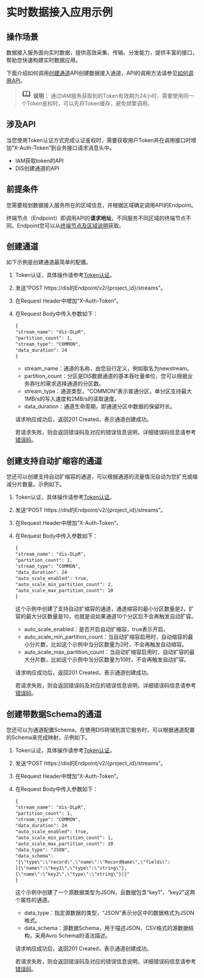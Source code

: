 # 实时数据接入应用示例<a name="dgc_02_0014"></a>

## 操作场景<a name="zh-cn_topic_0111418639_section4237340205619"></a>

数据接入服务面向实时数据，提供高效采集、传输、分发能力，提供丰富的接口，帮助您快速构建实时数据应用。

下面介绍如何调用[创建通道](创建通道.md)API创建数据接入通道，API的调用方法请参见[如何调用API](如何调用API.md)。

>![](public_sys-resources/icon-note.gif) **说明：** 
>通过IAM服务获取到的Token有效期为24小时，需要使用同一个Token鉴权时，可以先将Token缓存，避免频繁调用。

## 涉及API<a name="zh-cn_topic_0111418639_section101152312311"></a>

当您使用Token认证方式完成认证鉴权时，需要获取用户Token并在调用接口时增加“X-Auth-Token”到业务接口请求消息头中。

-   IAM获取token的API
-   DIS创建通道的API

## 前提条件<a name="zh-cn_topic_0111418639_section153811408573"></a>

您需要规划数据接入服务所在的区域信息，并根据区域确定调用API的Endpoint。

终端节点（Endpoint）即调用API的**请求地址**，不同服务不同区域的终端节点不同。Endpoint您可以从[终端节点及区域说明](https://developer.huaweicloud.com/endpoint)获取。

## 创建通道<a name="zh-cn_topic_0111418639_section84735913247"></a>

如下示例是创建通道最简单的配置。

1.  Token认证，具体操作请参考[Token认证](认证鉴权.md#zh-cn_topic_0181281305_zh-cn_topic_0170647350_zh-cn_topic_0121671869_section2417768214391)。
2.  发送“POST https://dis的Endpoint/v2/\{project\_id\}/streams”。
3.  在Request Header中增加“X-Auth-Token”。
4.  在Request Body中传入参数如下：

    ```
    {
    "stream_name": "dis-DLpR",
    "partition_count": 1,
    "stream_type": "COMMON",
    "data_duration": 24
    }
    ```

    -   stream\_name：通道的名称，由您自行定义，例如取名为newstream。
    -   partition\_count：分区是DIS数据通道的基本吞吐量单位，您可以根据业务吞吐的需求选择通道的分区数。
    -   stream\_type：通道类型，“COMMON”表示普通分区，单分区支持最大1MB/s的写入速度和2MB/s的读取速度。
    -   data\_duration：通道生命周期，即通道分区中数据的保留时长。

    请求响应成功后，返回201 Created，表示通道创建成功。

    若请求失败，则会返回错误码及对应的错误信息说明，详细错误码信息请参考[错误码](错误码.md)。


## 创建支持自动扩缩容的通道<a name="zh-cn_topic_0111418639_section45378497019"></a>

您还可以创建支持自动扩缩容的通道，可以根据通道的流量情况自动为您扩充或缩减分片数量。示例如下。

1.  Token认证，具体操作请参考[Token认证](认证鉴权.md#zh-cn_topic_0181281305_zh-cn_topic_0170647350_zh-cn_topic_0121671869_section2417768214391)。
2.  发送“POST https://dis的Endpoint/v2/\{project\_id\}/streams”。
3.  在Request Header中增加“X-Auth-Token”。
4.  在Request Body中传入参数如下：

    ```
    {
    "stream_name": "dis-DLpR",
    "partition_count": 1,
    "stream_type": "COMMON",
    "data_duration": 24
    "auto_scale_enabled": true,
    "auto_scale_min_partition_count": 2,
    "auto_scale_max_partition_count": 10
    }
    ```

    这个示例中创建了支持自动扩缩容的通道，通道缩容的最小分区数量是2，扩容的最大分区数量是10，也就是说如果通道10个分区后不会再触发自动扩容。

    -   auto\_scale\_enabled：是否开启自动扩缩容，true表示开启。
    -   auto\_scale\_min\_partition\_count：当自动扩缩容启用时，自动缩容的最小分片数，比如这个示例中当分区数量为2时，不会再触发自动缩容。
    -   auto\_scale\_max\_partition\_count：当自动扩缩容启用时，自动扩容的最大分片数，比如这个示例中当分区数量为10时，不会再触发自动扩容。

    请求响应成功后，返回201 Created，表示通道创建成功。

    若请求失败，则会返回错误码及对应的错误信息说明，详细错误码信息请参考[错误码](错误码.md)。


## 创建带数据Schema的通道<a name="zh-cn_topic_0111418639_section126311019314"></a>

您还可以为通道配置Schema，在使用DIS转储到其它服务时，可以根据通道配置的Schema来完成映射，示例如下。

1.  Token认证，具体操作请参考[Token认证](认证鉴权.md#zh-cn_topic_0181281305_zh-cn_topic_0170647350_zh-cn_topic_0121671869_section2417768214391)。
2.  发送“POST https://dis的Endpoint/v2/\{project\_id\}/streams”。
3.  在Request Header中增加“X-Auth-Token”。
4.  在Request Body中传入参数如下：

    ```
    {
    "stream_name": "dis-DLpR",
    "partition_count": 1,
    "stream_type": "COMMON",
    "data_duration": 24
    "auto_scale_enabled": true,
    "auto_scale_min_partition_count": 1,
    "auto_scale_max_partition_count": 10
    "data_type": "JSON",
    "data_schema": 
    "{\"type\":\"record\",\"name\":\"RecordName\",\"fields\":[{\"name\":\"key1\",\"type\":\"string\"},{\"name\":\"key2\",\"type\":\"string\"}]}"
    }
    ```

    这个示例中创建了一个源数据类型为JSON，且数据包含“key1”、“key2”这两个属性的通道。

    -   data\_type：指定源数据的类型，“JSON”表示分区中的数据格式为JSON格式。
    -   data\_schema：源数据Schema，用于描述JSON、CSV格式的源数据结构，采用Avro Schema的语法描述。

    请求响应成功后，返回201 Created，表示通道创建成功。

    若请求失败，则会返回错误码及对应的错误信息说明，详细错误码信息请参考[错误码](错误码.md)。


